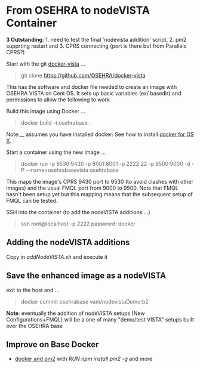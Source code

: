# From OSEHRA to nodeVISTA Container

__3 Outstanding__: 1. need to test the final 'nodevista addition' script, 2. pm2 supprting restart and 3. CPRS connecting (port is there but from Parallels CPRS?)

Start with the git [docker-vista](https://github.com/OSEHRA/docker-vista) ...

> git clone https://github.com/OSEHRA/docker-vista

This has the software and docker file needed to create an image with OSEHRA VISTA on Cent OS. It sets up basic variables (ex/ basedir) and permissions to allow the following to work.

Build this image using Docker ...

> docker build -t osehrabase . 

Note:__ assumes you have installed docker. See how to install [docker for OS X]().

Start a container using the new image ...

> docker run -p 9530:9430 -p 8001:8001 -p 2222:22 -p 9500:9000 -d -P --name=osehrabasevista osehrabase  

This maps the image's CPRS 9430 port to 9530 (to avoid clashes with other images) and the usual FMQL port from 9000 to 9500. Note that FMQL hasn't been setup yet but this mapping means that the subsequent setup of FMQL can be tested. 

SSH into the container (to add the nodeVISTA additions ...)

> ssh root@localhost -p 2222
password: docker

## Adding the nodeVISTA additions

Copy in _addNodeVISTA.sh_ and execute it

## Save the enhanced image as a nodeVISTA

exit to the host and ...

> docker commit osehrabase vam/nodevistaDemo:b2 

__Note__: eventually the addition of nodeVISTA setups (New Configurations+FMQL) will be a one of many "demo/test VISTA" setups built over the OSEHRA base

## Improve on Base Docker

  * [docker and pm2](http://pm2.keymetrics.io/docs/usage/docker-pm2-nodejs/) with _RUN npm install pm2 -g_ and more
